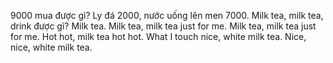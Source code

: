 9000 mua được gì? Ly đá 2000, nước uống lên men 7000.
Milk tea, milk tea, drink được gì? Milk tea. Milk tea, milk tea just for me. Milk tea, milk tea just for me. Hot hot, milk tea hot hot. What I touch nice, white milk tea. Nice, nice, white milk tea.